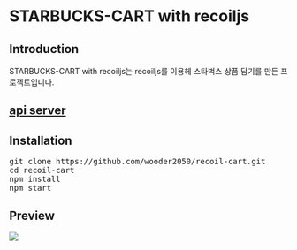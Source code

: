 # STARBUCKS-CART with recoiljs

## Introduction

STARBUCKS-CART with recoiljs는 recoiljs를 이용헤 스타벅스 상품 담기를 만든 프로젝트입니다.

## [api server](https://github.com/wooder2050/starbucks-joa-back)

## Installation

<pre>
git clone https://github.com/wooder2050/recoil-cart.git
cd recoil-cart
npm install
npm start
</pre>

## Preview

![](display.gif)
